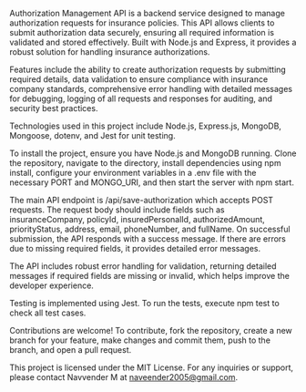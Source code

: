 Authorization Management API is a backend service designed to manage authorization requests for insurance policies. This API allows clients to submit authorization data securely, ensuring all required information is validated and stored effectively. Built with Node.js and Express, it provides a robust solution for handling insurance authorizations.

Features include the ability to create authorization requests by submitting required details, data validation to ensure compliance with insurance company standards, comprehensive error handling with detailed messages for debugging, logging of all requests and responses for auditing, and security best practices.

Technologies used in this project include Node.js, Express.js, MongoDB, Mongoose, dotenv, and Jest for unit testing.

To install the project, ensure you have Node.js and MongoDB running. Clone the repository, navigate to the directory, install dependencies using npm install, configure your environment variables in a .env file with the necessary PORT and MONGO_URI, and then start the server with npm start.

The main API endpoint is /api/save-authorization which accepts POST requests. The request body should include fields such as insuranceCompany, policyId, insuredPersonalId, authorizedAmount, priorityStatus, address, email, phoneNumber, and fullName. On successful submission, the API responds with a success message. If there are errors due to missing required fields, it provides detailed error messages.

The API includes robust error handling for validation, returning detailed messages if required fields are missing or invalid, which helps improve the developer experience.

Testing is implemented using Jest. To run the tests, execute npm test to check all test cases.

Contributions are welcome! To contribute, fork the repository, create a new branch for your feature, make changes and commit them, push to the branch, and open a pull request.

This project is licensed under the MIT License. For any inquiries or support, please contact Navvender M at naveender2005@gmail.com.







